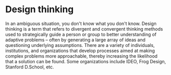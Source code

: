 # Design thinking

In an ambiguous situation, you don't know what you don't know. Design thinking is a term that refers to divergent and convergent thinking methods used to strategically guide a person or group to better understanding of adaptive problems – often by generating a large array of ideas and questioning underlying assumptions. There are a variety of individuals, institutions, and organizations that develop processes aimed at making complex problems more approachable, thereby increasing the likelihood that a solution can be found. Some organizations include IDEO, Frog Design, Stanford D.School, etc.
